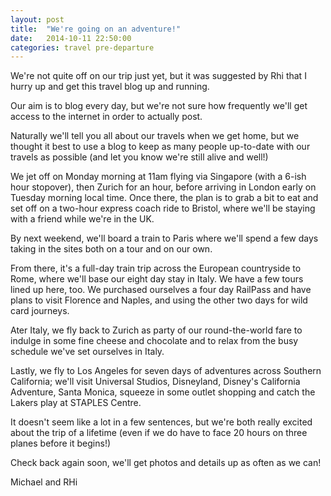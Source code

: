 ```yaml
---
layout: post
title:  "We're going on an adventure!"
date:   2014-10-11 22:50:00
categories: travel pre-departure
---
```

We're not quite off on our trip just yet, but it was suggested by Rhi that I hurry up and get this travel blog up and running.

Our aim is to blog every day, but we're not sure how frequently we'll get access to the internet in order to actually post.

Naturally we'll tell you all about our travels when we get home, but we thought it best to use a blog to keep as many people up-to-date with our travels as possible (and let you know we're still alive and well!)

We jet off on Monday morning at 11am flying via Singapore (with a 6-ish hour stopover), then Zurich for an hour, before arriving in London early on Tuesday morning local time. Once there, the plan is to grab a bit to eat and set off on a two-hour express coach ride to Bristol, where we'll be staying with a friend while we're in the UK.

By next weekend, we'll board a train to Paris where we'll spend a few days taking in the sites both on a tour and on our own.

From there, it's a full-day train trip across the European countryside to Rome, where we'll base our eight day stay in Italy. We have a few tours lined up here, too. We purchased ourselves a four day RailPass and have plans to visit Florence and Naples, and using the other two days for wild card journeys.

Ater Italy, we fly back to Zurich as party of our round-the-world fare to indulge in some fine cheese and chocolate and to relax from the busy schedule we've set ourselves in Italy.

Lastly, we fly to Los Angeles for seven days of adventures across Southern California; we'll visit Universal Studios, Disneyland, Disney's California Adventure, Santa Monica, squeeze in some outlet shopping and catch the Lakers play at STAPLES Centre.

It doesn't seem like a lot in a few sentences, but we're both really excited about the trip of a lifetime (even if we do have to face 20 hours on three planes before it begins!)

Check back again soon, we'll get photos and details up as often as we can!

Michael and RHi